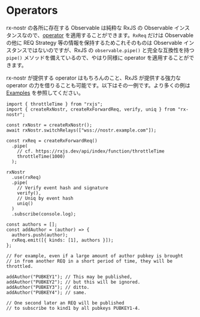 # Operators

rx-nostr の各所に存在する Observable は純粋な RxJS の Observable インスタンスなので、[operator](https://rxjs.dev/guide/operators) を適用することができます。`RxReq` だけは Observable の他に REQ Strategy 等の情報を保持するためこれそのものは Observable インスタンスではないのですが、RxJS の `observable.pipe()` と完全な互換性を持つ `pipe()` メソッドを備えているので、やはり同様に operator を適用することができます。

rx-nostr が提供する operator はもちろんのこと、RxJS が提供する強力な operator の力を借りることも可能です。以下はその一例です。より多くの例は [Examples](/docs/examples.md) を参照してください。

```js:line-numbers{8-11,15-20}
import { throttleTime } from "rxjs";
import { createRxNostr, createRxForwardReq, verify, uniq } from "rx-nostr";

const rxNostr = createRxNostr();
await rxNostr.switchRelays(["wss://nostr.example.com"]);

const rxReq = createRxForwardReq()
  .pipe(
    // cf. https://rxjs.dev/api/index/function/throttleTime
    throttleTime(1000)
  );

rxNostr
  .use(rxReq)
  .pipe(
    // Verify event hash and signature
    verify(),
    // Uniq by event hash
    uniq()
  )
  .subscribe(console.log);

const authors = [];
const addAuthor = (author) => {
  authors.push(author);
  rxReq.emit([{ kinds: [1], authors }]);
};

// For example, even if a large amount of author pubkey is brought
// in from another REQ in a short period of time, they will be throttled.

addAuthor("PUBKEY1"); // This may be published,
addAuthor("PUBKEY2"); // but this will be ignored.
addAuthor("PUBKEY3"); // ditto.
addAuthor("PUBKEY4"); // same.

// One second later an REQ will be published
// to subscribe to kind1 by all pubkeys PUBKEY1-4.
```
